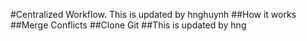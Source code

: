 #Centralized Workflow. This is updated by hnghuynh
##How it works
##Merge Conflicts
##Clone Git
##This is updated by hng